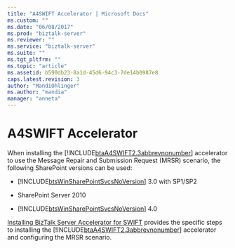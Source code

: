 ```yaml
---
title: "A4SWIFT Accelerator | Microsoft Docs"
ms.custom: ""
ms.date: "06/08/2017"
ms.prod: "biztalk-server"
ms.reviewer: ""
ms.service: "biztalk-server"
ms.suite: ""
ms.tgt_pltfrm: ""
ms.topic: "article"
ms.assetid: b590db23-8a1d-45d6-94c3-7de14b0987e8
caps.latest.revision: 3
author: "MandiOhlinger"
ms.author: "mandia"
manager: "anneta"
---
```

# A4SWIFT Accelerator
When installing the [!INCLUDE[btaA4SWIFT2.3abbrevnonumber](../includes/btaa4swift2-3abbrevnonumber-md.md)] accelerator to use the Message Repair and Submission Request (MRSR) scenario, the following SharePoint versions can be used:  
  
-   [!INCLUDE[btsWinSharePointSvcsNoVersion](../includes/btswinsharepointsvcsnoversion-md.md)] 3.0 with SP1/SP2  
  
-   SharePoint Server 2010  
  
-   [!INCLUDE[btsWinSharePointSvcsNoVersion](../includes/btswinsharepointsvcsnoversion-md.md)] 4.0  
  
 [Installing BizTalk Server Accelerator for SWIFT](http://go.microsoft.com/fwlink/p/?LinkId=271252) provides the specific steps to installing the [!INCLUDE[btaA4SWIFT2.3abbrevnonumber](../includes/btaa4swift2-3abbrevnonumber-md.md)] accelerator and configuring the MRSR scenario.